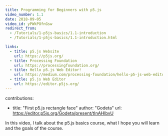 ```yaml
---
title: Programming for Beginners with p5.js
video_number: 1.1
date: 2018-09-05
video_id: yPWkPOfnGsw
redirect_from:
  - /Tutorials/1-p5js-basics/1.1-introduction
  - /Tutorials/1-p5js-basics/1.1-introduction.html

links:
  - title: p5.js Website
    url: https://p5js.org/
  - title: Processing Foundation
    url: https://processingfoundation.org/
  - title: Hello p5.js Web Editor!
    url: https://medium.com/processing-foundation/hello-p5-js-web-editor-b90b902b74cf
  - title: p5.js Web Editor
    url: https://editor.p5js.org/
---
```


contributions:
  - title: "First p5.js rectangle face"
    author: "Godeta"
    url: https://editor.p5js.org/Godeta/present/tInAHlbvU

In this video, I talk about the p5.js basics course, what I hope you will learn and the goals of the course.
